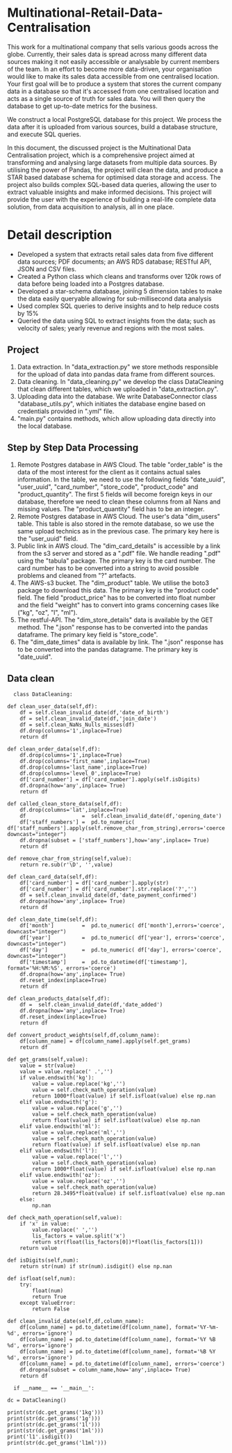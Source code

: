 # Multinational-Retail-Data-Centralisation

This work for a multinational company that sells various goods across the globe. Currently, their sales data is spread across many different data sources making it not easily accessible or analysable by current members of the team. In an effort to become more data-driven, your organisation would like to make its sales data accessible from one centralised location. Your first goal will be to produce a system that stores the current company data in a database so that it's accessed from one centralised location and acts as a single source of truth for sales data. You will then query the database to get up-to-date metrics for the business.

We construct a local PostgreSQL database for this project. We process the data after it is uploaded from various sources, build a database structure, and execute SQL queries. 

In this document, the discussed project is the Multinational Data Centralisation project, which is a comprehensive project aimed at transforming and analysing large datasets from multiple data sources. By utilising the power of Pandas, the project will clean the data, and produce a STAR based database schema for optimised data storage and access. The project also builds complex SQL-based data queries, allowing the user to extract valuable insights and make informed decisions. This project will provide the user with the experience of building a real-life complete data solution, from data acquisition to analysis, all in one place. 

# Detail description

-  Developed a system that extracts retail sales data from five different data sources; PDF documents; an AWS RDS database; RESTful API, JSON and CSV files.
-  Created a Python class which cleans and transforms over 120k rows of data before being loaded into a Postgres database.
-  Developed a star-schema database, joining 5 dimension tables to make the data easily queryable allowing for sub-millisecond data analysis
-  Used complex SQL queries to derive insights and to help reduce costs by 15%
-  Queried the data using SQL to extract insights from the data; such as velocity of sales; yearly revenue and regions with the most sales. 


## Project 

1. Data extraction. In "data_extraction.py" we store methods responsible for the upload of data into pandas data frame from different sources. 
2. Data cleaning. In "data_cleaning.py" we develop the class DataCleaning that clean different tables, which we uploaded in "data_extraction.py". 
3. Uploading data into the database. We write DatabaseConnector class "database_utils.py", which initiates the database engine based on credentials provided in ".yml" file.
4. "main.py" contains methods, which allow uploading data directly into the local database. 


## Step by Step Data Processing


1. Remote Postgres database in AWS Cloud. The table "order_table" is the data of the most interest for the client as it contains actual sales information. In the table, we need to use the following fields "date_uuid", "user_uuid", "card_number", "store_code", "product_code" and "product_quantity". The first 5 fields will become foreign keys in our database, therefore we need to clean these columns from all Nans and missing values. The "product_quantity" field has to be an integer.
2. Remote Postgres database in AWS Cloud. The user's data  "dim_users" table. This table is also stored in the remote database, so we use the same upload technics as in the previous case. The primary key here is the "user_uuid" field.
3. Public link in AWS cloud. The "dim_card_details" is accessible by a link from the s3 server and stored as a ".pdf" file. We handle reading ".pdf" using the "tabula" package. The primary key is the card number. The card number has to be converted into a string to avoid possible problems and cleaned from "?" artefacts.
4. The AWS-s3 bucket. The "dim_product" table. We utilise the boto3 package to download this data. The primary key is the "product code" field. The field "product_price" has to be converted into float number and the field "weight" has to convert into grams concerning cases like ("kg", "oz", "l", "ml").
5. The restful-API.  The "dim_store_details" data is available by the GET method. The ".json" response has to be converted into the pandas dataframe. The primary key field is "store_code".
6. The "dim_date_times" data is available by link. The ".json" response has to be converted into the pandas datagrame. The primary key is "date_uuid".

## Data clean
      class DataCleaning:

    def clean_user_data(self,df):
        df = self.clean_invalid_date(df,'date_of_birth')
        df = self.clean_invalid_date(df,'join_date')        
        df = self.clean_NaNs_Nulls_misses(df)
        df.drop(columns='1',inplace=True)
        return df

    def clean_order_data(self,df):
        df.drop(columns='1',inplace=True)
        df.drop(columns='first_name',inplace=True)
        df.drop(columns='last_name',inplace=True)
        df.drop(columns='level_0',inplace=True)
        df['card_number'] = df['card_number'].apply(self.isDigits)
        df.dropna(how='any',inplace= True)
        return df

    def called_clean_store_data(self,df):
        df.drop(columns='lat',inplace=True)
        df                  =  self.clean_invalid_date(df,'opening_date')                     
        df['staff_numbers'] =  pd.to_numeric( df['staff_numbers'].apply(self.remove_char_from_string),errors='coerce', downcast="integer") 
        df.dropna(subset = ['staff_numbers'],how='any',inplace= True)
        return df

    def remove_char_from_string(self,value):
        return re.sub(r'\D', '',value)

    def clean_card_data(self,df):
        df['card_number'] = df['card_number'].apply(str)
        df['card_number'] = df['card_number'].str.replace('?','')
        df = self.clean_invalid_date(df,'date_payment_confirmed')  
        df.dropna(how='any',inplace= True)
        return df

    def clean_date_time(self,df):
        df['month']         =  pd.to_numeric( df['month'],errors='coerce', downcast="integer")
        df['year']          =  pd.to_numeric( df['year'], errors='coerce', downcast="integer")
        df['day']           =  pd.to_numeric( df['day'], errors='coerce', downcast="integer")
        df['timestamp']     =  pd.to_datetime(df['timestamp'], format='%H:%M:%S', errors='coerce')
        df.dropna(how='any',inplace= True)
        df.reset_index(inplace=True)       
        return df

    def clean_products_data(self,df):
        df =  self.clean_invalid_date(df,'date_added')
        df.dropna(how='any',inplace= True)
        df.reset_index(inplace=True)       
        return df

    def convert_product_weights(self,df,column_name):
        df[column_name] = df[column_name].apply(self.get_grams)
        return df

    def get_grams(self,value):
        value = str(value)
        value = value.replace(' .','')
        if value.endswith('kg'):
            value = value.replace('kg','')
            value = self.check_math_operation(value)
            return 1000*float(value) if self.isfloat(value) else np.nan
        elif value.endswith('g'):   
            value = value.replace('g','')
            value = self.check_math_operation(value)
            return float(value) if self.isfloat(value) else np.nan
        elif value.endswith('ml'):   
            value = value.replace('ml','')
            value = self.check_math_operation(value)
            return float(value) if self.isfloat(value) else np.nan
        elif value.endswith('l'):   
            value = value.replace('l','')
            value = self.check_math_operation(value)
            return 1000*float(value) if self.isfloat(value) else np.nan
        elif value.endswith('oz'):   
            value = value.replace('oz','')
            value = self.check_math_operation(value)
            return 28.3495*float(value) if self.isfloat(value) else np.nan
        else:
            np.nan

    def check_math_operation(self,value):
        if 'x' in value:
            value.replace(' ','')
            lis_factors = value.split('x')
            return str(float(lis_factors[0])*float(lis_factors[1]))
        return value

    def isDigits(self,num):
        return str(num) if str(num).isdigit() else np.nan

    def isfloat(self,num):
        try:
            float(num)
            return True
        except ValueError:
            return False
            
    def clean_invalid_date(self,df,column_name):
        df[column_name] = pd.to_datetime(df[column_name], format='%Y-%m-%d', errors='ignore')
        df[column_name] = pd.to_datetime(df[column_name], format='%Y %B %d', errors='ignore')
        df[column_name] = pd.to_datetime(df[column_name], format='%B %Y %d', errors='ignore')
        df[column_name] = pd.to_datetime(df[column_name], errors='coerce')
        df.dropna(subset = column_name,how='any',inplace= True)
        return df

      if __name__ == '__main__':  

    dc = DataCleaning()

    print(str(dc.get_grams('1kg')))
    print(str(dc.get_grams('1g')))
    print(str(dc.get_grams('1l')))
    print(str(dc.get_grams('1ml')))
    print('l1'.isdigit())
    print(str(dc.get_grams('l1ml')))

